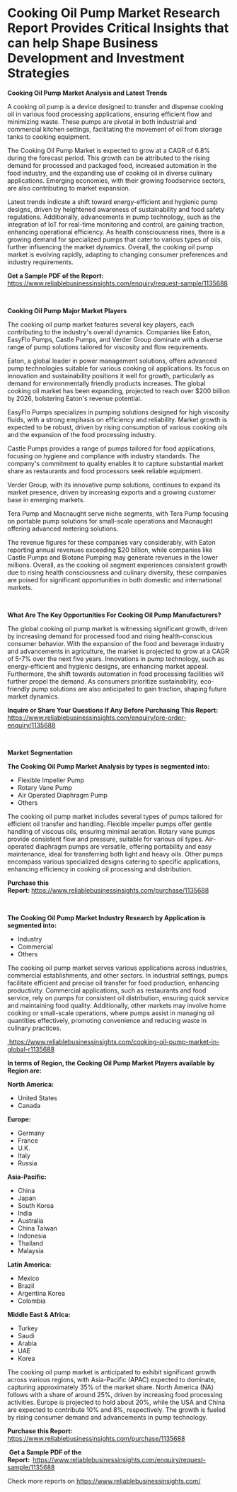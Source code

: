 <p><h1>Cooking Oil Pump Market Research Report Provides Critical Insights that can help Shape Business Development and Investment Strategies</h1></p><p><strong>Cooking Oil Pump Market Analysis and Latest Trends</strong></p>
<p><p>A cooking oil pump is a device designed to transfer and dispense cooking oil in various food processing applications, ensuring efficient flow and minimizing waste. These pumps are pivotal in both industrial and commercial kitchen settings, facilitating the movement of oil from storage tanks to cooking equipment.</p><p>The Cooking Oil Pump Market is expected to grow at a CAGR of 6.8% during the forecast period. This growth can be attributed to the rising demand for processed and packaged food, increased automation in the food industry, and the expanding use of cooking oil in diverse culinary applications. Emerging economies, with their growing foodservice sectors, are also contributing to market expansion.</p><p>Latest trends indicate a shift toward energy-efficient and hygienic pump designs, driven by heightened awareness of sustainability and food safety regulations. Additionally, advancements in pump technology, such as the integration of IoT for real-time monitoring and control, are gaining traction, enhancing operational efficiency. As health consciousness rises, there is a growing demand for specialized pumps that cater to various types of oils, further influencing the market dynamics. Overall, the cooking oil pump market is evolving rapidly, adapting to changing consumer preferences and industry requirements.</p></p>
<p><strong>Get a Sample PDF of the Report:&nbsp;</strong> <a href="https://www.reliablebusinessinsights.com/enquiry/request-sample/1135688?utm_campaign=2379&utm_medium=2&utm_source=Github&utm_content=ia&utm_term=18022025&utm_id=cooking-oil-pump">https://www.reliablebusinessinsights.com/enquiry/request-sample/1135688</a></p>
<p>&nbsp;</p>
<p><strong>Cooking Oil Pump Major Market Players</strong></p>
<p><p>The cooking oil pump market features several key players, each contributing to the industry's overall dynamics. Companies like Eaton, EasyFlo Pumps, Castle Pumps, and Verder Group dominate with a diverse range of pump solutions tailored for viscosity and flow requirements.</p><p>Eaton, a global leader in power management solutions, offers advanced pump technologies suitable for various cooking oil applications. Its focus on innovation and sustainability positions it well for growth, particularly as demand for environmentally friendly products increases. The global cooking oil market has been expanding, projected to reach over $200 billion by 2026, bolstering Eaton's revenue potential.</p><p>EasyFlo Pumps specializes in pumping solutions designed for high viscosity fluids, with a strong emphasis on efficiency and reliability. Market growth is expected to be robust, driven by rising consumption of various cooking oils and the expansion of the food processing industry.</p><p>Castle Pumps provides a range of pumps tailored for food applications, focusing on hygiene and compliance with industry standards. The company's commitment to quality enables it to capture substantial market share as restaurants and food processors seek reliable equipment.</p><p>Verder Group, with its innovative pump solutions, continues to expand its market presence, driven by increasing exports and a growing customer base in emerging markets. </p><p>Tera Pump and Macnaught serve niche segments, with Tera Pump focusing on portable pump solutions for small-scale operations and Macnaught offering advanced metering solutions.</p><p>The revenue figures for these companies vary considerably, with Eaton reporting annual revenues exceeding $20 billion, while companies like Castle Pumps and Biotane Pumping may generate revenues in the lower millions. Overall, as the cooking oil segment experiences consistent growth due to rising health consciousness and culinary diversity, these companies are poised for significant opportunities in both domestic and international markets.</p></p>
<p>&nbsp;</p>
<p><strong>What Are The Key Opportunities For Cooking Oil Pump Manufacturers?</strong></p>
<p><p>The global cooking oil pump market is witnessing significant growth, driven by increasing demand for processed food and rising health-conscious consumer behavior. With the expansion of the food and beverage industry and advancements in agriculture, the market is projected to grow at a CAGR of 5-7% over the next five years. Innovations in pump technology, such as energy-efficient and hygienic designs, are enhancing market appeal. Furthermore, the shift towards automation in food processing facilities will further propel the demand. As consumers prioritize sustainability, eco-friendly pump solutions are also anticipated to gain traction, shaping future market dynamics.</p></p>
<p><strong>Inquire or Share Your Questions If Any Before Purchasing This Report:</strong> <a href="https://www.reliablebusinessinsights.com/enquiry/pre-order-enquiry/1135688?utm_campaign=2379&utm_medium=2&utm_source=Github&utm_content=ia&utm_term=18022025&utm_id=cooking-oil-pump">https://www.reliablebusinessinsights.com/enquiry/pre-order-enquiry/1135688</a></p>
<p>&nbsp;</p>
<p><strong>Market Segmentation</strong></p>
<p><strong>The Cooking Oil Pump Market Analysis by types is segmented into:</strong></p>
<p><ul><li>Flexible Impeller Pump</li><li>Rotary Vane Pump</li><li>Air Operated Diaphragm Pump</li><li>Others</li></ul></p>
<p><p>The cooking oil pump market includes several types of pumps tailored for efficient oil transfer and handling. Flexible impeller pumps offer gentle handling of viscous oils, ensuring minimal aeration. Rotary vane pumps provide consistent flow and pressure, suitable for various oil types. Air-operated diaphragm pumps are versatile, offering portability and easy maintenance, ideal for transferring both light and heavy oils. Other pumps encompass various specialized designs catering to specific applications, enhancing efficiency in cooking oil processing and distribution.</p></p>
<p><strong>Purchase this Report:&nbsp;</strong><a href="https://www.reliablebusinessinsights.com/purchase/1135688?utm_campaign=2379&utm_medium=2&utm_source=Github&utm_content=ia&utm_term=18022025&utm_id=cooking-oil-pump">https://www.reliablebusinessinsights.com/purchase/1135688</a></p>
<p>&nbsp;</p>
<p><strong>The Cooking Oil Pump Market Industry Research by Application is segmented into:</strong></p>
<p><ul><li>Industry</li><li>Commercial</li><li>Others</li></ul></p>
<p><p>The cooking oil pump market serves various applications across industries, commercial establishments, and other sectors. In industrial settings, pumps facilitate efficient and precise oil transfer for food production, enhancing productivity. Commercial applications, such as restaurants and food service, rely on pumps for consistent oil distribution, ensuring quick service and maintaining food quality. Additionally, other markets may involve home cooking or small-scale operations, where pumps assist in managing oil quantities effectively, promoting convenience and reducing waste in culinary practices.</p></p>
<p><a href="https://www.reliablebusinessinsights.com/cooking-oil-pump-market-in-global-r1135688?utm_campaign=2379&utm_medium=2&utm_source=Github&utm_content=ia&utm_term=18022025&utm_id=cooking-oil-pump">&nbsp;https://www.reliablebusinessinsights.com/cooking-oil-pump-market-in-global-r1135688</a></p>
<p><strong>In terms of Region, the Cooking Oil Pump Market Players available by Region are:</strong></p>
<p>
    <p> <strong> North America: </strong>
        <ul>
            <li>United States</li>
            <li>Canada</li>
        </ul>
        </p> 
    <p> <strong> Europe: </strong>
        <ul>
            <li>Germany</li>
            <li>France</li>
            <li>U.K.</li>
            <li>Italy</li>
            <li>Russia</li>
        </ul>
        </p> 
    <p> <strong> Asia-Pacific: </strong>
        <ul>
            <li>China</li>
            <li>Japan</li>
            <li>South Korea</li>
            <li>India</li>
            <li>Australia</li>
            <li>China Taiwan</li>
            <li>Indonesia</li>
            <li>Thailand</li>
            <li>Malaysia</li>
        </ul>
        </p> 
    <p> <strong> Latin America: </strong>
        <ul>
            <li>Mexico</li>
            <li>Brazil</li>
            <li>Argentina Korea</li>
            <li>Colombia</li>
        </ul>
        </p> 
    <p> <strong> Middle East & Africa: </strong>
        <ul>
            <li>Turkey</li>
            <li>Saudi</li>
            <li>Arabia</li>
            <li>UAE</li>
            <li>Korea</li>
        </ul>
    </p>
    </p>
<p><p>The cooking oil pump market is anticipated to exhibit significant growth across various regions, with Asia-Pacific (APAC) expected to dominate, capturing approximately 35% of the market share. North America (NA) follows with a share of around 25%, driven by increasing food processing activities. Europe is projected to hold about 20%, while the USA and China are expected to contribute 10% and 8%, respectively. The growth is fueled by rising consumer demand and advancements in pump technology.</p></p>
<p><strong>Purchase this Report: </strong><a href="https://www.reliablebusinessinsights.com/purchase/1135688?utm_campaign=2379&utm_medium=2&utm_source=Github&utm_content=ia&utm_term=18022025&utm_id=cooking-oil-pump">https://www.reliablebusinessinsights.com/purchase/1135688</a></p>
<p>&nbsp;<strong>Get a Sample PDF of the Report:&nbsp;&nbsp;</strong><a href="https://www.reliablebusinessinsights.com/enquiry/request-sample/1135688?utm_campaign=2379&utm_medium=2&utm_source=Github&utm_content=ia&utm_term=18022025&utm_id=cooking-oil-pump">https://www.reliablebusinessinsights.com/enquiry/request-sample/1135688</a></p>
<p><strong></strong></p>
<p>Check more reports on <a href="https://www.reliablebusinessinsights.com/?utm_campaign=2379&utm_medium=2&utm_source=Github&utm_content=ia&utm_term=18022025&utm_id=cooking-oil-pump">https://www.reliablebusinessinsights.com/</a></p>